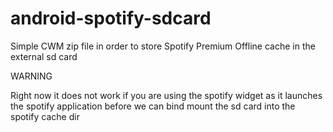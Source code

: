 android-spotify-sdcard
======================

Simple CWM zip file in order to store Spotify Premium Offline cache in the external sd card



WARNING

Right now it does not work if you are using the spotify widget as it launches the spotify application before we can bind mount the sd card into the spotify cache dir


